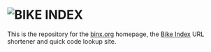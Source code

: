# ![BIKE INDEX](https://github.com/bikeindex/bike_index/blob/master/bike_index.png?raw=true) 

This is the repository for the [binx.org](http://binx.org) homepage, the [Bike Index](https://bikeindex.org) URL shortener and quick code lookup site.